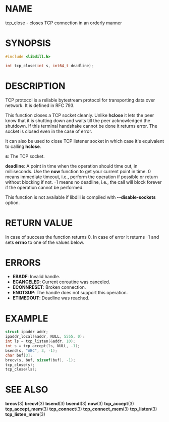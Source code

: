 # NAME

tcp_close - closes TCP connection in an orderly manner

# SYNOPSIS

```c
#include <libdill.h>

int tcp_close(int s, int64_t deadline);
```

# DESCRIPTION

TCP protocol is a reliable bytestream protocol for transporting data
over network. It is defined in RFC 793.

This function closes a TCP socket cleanly. Unlike **hclose** it lets
the peer know that it is shutting down and waits till the peer
acknowledged the shutdown. If this terminal handshake cannot be
done it returns error. The socket is closed even in the case of
error.

It can also be used to close TCP listener socket in which case it's
equivalent to calling **hclose**.

**s**: The TCP socket.

**deadline**: A point in time when the operation should time out, in milliseconds. Use the **now** function to get your current point in time. 0 means immediate timeout, i.e., perform the operation if possible or return without blocking if not. -1 means no deadline, i.e., the call will block forever if the operation cannot be performed.

This function is not available if libdill is compiled with **--disable-sockets** option.

# RETURN VALUE

In case of success the function returns 0. In case of error it returns -1 and sets **errno** to one of the values below.

# ERRORS

* **EBADF**: Invalid handle.
* **ECANCELED**: Current coroutine was canceled.
* **ECONNRESET**: Broken connection.
* **ENOTSUP**: The handle does not support this operation.
* **ETIMEDOUT**: Deadline was reached.

# EXAMPLE

```c
struct ipaddr addr;
ipaddr_local(&addr, NULL, 5555, 0);
int ls = tcp_listen(&addr, 10);
int s = tcp_accept(ls, NULL, -1);
bsend(s, "ABC", 3, -1);
char buf[3];
brecv(s, buf, sizeof(buf), -1);
tcp_close(s);
tcp_close(ls);
```
# SEE ALSO

**brecv**(3) **brecvl**(3) **bsend**(3) **bsendl**(3) **now**(3) **tcp_accept**(3) **tcp_accept_mem**(3) **tcp_connect**(3) **tcp_connect_mem**(3) **tcp_listen**(3) **tcp_listen_mem**(3) 
